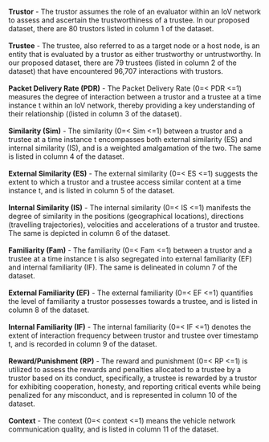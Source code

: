 **Trustor** - The trustor assumes the role of an evaluator within an IoV network to assess and ascertain the trustworthiness of a trustee. In our proposed dataset, there are 80 trustors listed in column 1 of the dataset.<br/><br/>
**Trustee** - The trustee, also referred to as a target node or a host node, is an entity that is evaluated by a trustor as either trustworthy or untrustworthy. In our proposed dataset, there are 79 trustees (listed in column 2 of the dataset) that have encountered 96,707 interactions with trustors. <br/><br/>
**Packet Delivery Rate (PDR)** - The Packet Delivery Rate (0=< PDR <=1) measures the degree of interaction between a trustor and a trustee at a time instance t within an IoV network, thereby providing a key understanding of their relationship ((listed in column 3 of the dataset). <br/><br/>
**Similarity (Sim)** - The similarity (0=< Sim <=1) between a trustor and a trustee at a time instance t encompasses both external similarity (ES) and internal similarity (IS), and is a weighted amalgamation of the two. The same is listed in column 4 of the dataset.<br/><br/>
**External Similarity (ES)** - The external similarity (0=< ES <=1) suggests the extent to which a trustor and a trustee access similar content at a time instance t, and is listed in column 5 of the dataset.<br/><br/>
**Internal Similarity (IS)** - The internal similarity (0=< IS <=1) manifests the degree of similarity in the positions (geographical locations), directions (travelling trajectories), velocities and accelerations of a trustor and trustee. The same is depicted in column 6 of the dataset.<br/><br/>
**Familiarity (Fam)** - The familiarity (0=< Fam <=1) between a trustor and a trustee at a time instance t is also segregated into external familiarity (EF) and internal familiarity (IF). The same is delineated in column 7 of the dataset.<br/><br/>
**External Familiarity (EF)** - The external familiarity (0=< EF <=1) quantifies the level of familiarity a trustor possesses towards a trustee, and is listed in column 8 of the dataset.<br/><br/>
**Internal Familiarity (IF)** - The internal familiarity (0=< IF <=1) denotes the extent of interaction frequency between trustor and trustee over timestamp t, and is recorded in column 9 of the dataset. <br/><br/>
**Reward/Punishment (RP)** - The reward and punishment (0=< RP <=1) is utilized to assess the rewards and penalties allocated to a trustee by a trustor based on its conduct, specifically, a trustee is rewarded by a trustor for exhibiting cooperation, honesty, and reporting critical events while being penalized for any misconduct, and is represented in column 10 of the dataset. <br/><br/>
**Context** - The context (0=< context <=1) means the vehicle network communication quality, and is listed in column 11 of the dataset.<br/><br/>
